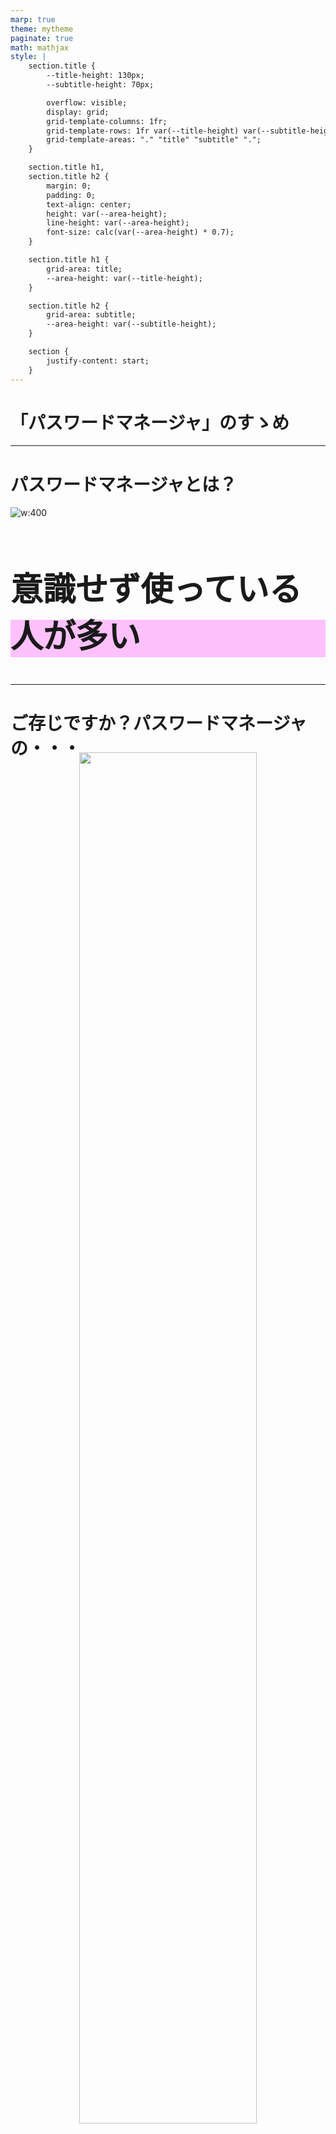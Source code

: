 ```yaml
---
marp: true
theme: mytheme
paginate: true
math: mathjax
style: |
    section.title {
        --title-height: 130px;
        --subtitle-height: 70px;

        overflow: visible;
        display: grid;
        grid-template-columns: 1fr;
        grid-template-rows: 1fr var(--title-height) var(--subtitle-height) 1fr;
        grid-template-areas: "." "title" "subtitle" ".";
    }

    section.title h1,
    section.title h2 {
        margin: 0;
        padding: 0;
        text-align: center;
        height: var(--area-height);
        line-height: var(--area-height);
        font-size: calc(var(--area-height) * 0.7);
    }

    section.title h1 {
        grid-area: title;
        --area-height: var(--title-height);
    }

    section.title h2 {
        grid-area: subtitle;
        --area-height: var(--subtitle-height);
    }

    section {
        justify-content: start;
    }
---
```


<!-- _class: title -->
# 「パスワードマネージャ」のすゝめ
<!--
header: "プレゼンテーション技法 2024/06/13"
footer: "慶應義塾大学理工学部物理情報工学科 渡辺研究室"
-->


---

<!--
header: ""
footer: ""
-->

# パスワードマネージャとは？
<div class="flex sa">
<div class="--flex:2;">

![w:400](fig/googlepass-1.png)

</div>
<div class="--flex:3;" style="position:relative;top:30%">

<h2 style="background:linear-gradient(transparent 60%, #fec1fe 0%);font-size:52px;">意識せず使っている人が多い</h2>

</div>
</div>

---

# ご存じですか？パスワードマネージャの・・・

<div align="center">

<img src="fig/udunnopass-1.jpg" width="75%" style="margin-top:-30px;">

</div>

---

# パスワードマネージャの有用性

<div align="center">

<img src="fig/benefit-1.jpg" width="90%" style="margin-top:-30px;">

</div>

---

# マスタパスワード

<div class="flex sa">
<div class="--flex:2;" align="center">

<img src="fig/merit1-1.jpg" height="70%" style="margin-top:0px;">

</div>
<div class="--flex:3;" style="position:relative;top:10%">

<h2 style="background:linear-gradient(transparent 60%, #fec1fe 0%);font-size:60px;" align="center">覚えるパスワードは</h2>
<h2 style="background:linear-gradient(transparent 60%, #fec1fe 0%);font-size:60px;" align="center">１つでいい</h2>

</div>
</div>

---

<h1 style="position:relative;top:-8%"> 多要素認証をかけてしっかり守れる </h1>

<div align="center">

<img src="fig/merit2-1.jpg" width="98%" style="margin-top:-60px;">

</div>

---

# 複数のデバイスから利用できる

<div class="flex sa">
<div class="--flex:2;" align="center">

<img src="fig/merit3-1.jpg" height="49%" style="margin-top:25px;">

</div>
<div class="--flex:3;" style="position:relative;top:3%">

<h2 style="background:linear-gradient(transparent 60%, #fec1fe 0%);font-size:60px;" align="center">ログインすれば</h2>
<h2 style="background:linear-gradient(transparent 60%, #fec1fe 0%);font-size:60px;" align="center">複数の端末から</h2>
<h2 style="background:linear-gradient(transparent 60%, #fec1fe 0%);font-size:60px;" align="center">利用できる</h2>

</div>
</div>

---

<!-- _class: title -->

<h1 style="position:relative;top:-120%">パスワードマネージャで<br/>パスワード を<br/>もっと <strong style="background:linear-gradient(transparent 50%, #ffd785 0%);">安全に</strong> <strong style="background:linear-gradient(transparent 50%, #fec1fe 0%);">楽に</strong><br/>管理しよう。</h1>